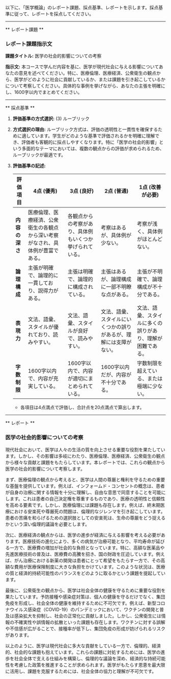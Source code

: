 以下に、「医学概論」のレポート課題、採点基準、レポートを示します。採点基準に従って、レポートを採点してください。

---------------------------------------
** レポート課題 **

### レポート課題指示文

**課題タイトル:** 医学の社会的影響についての考察

**指示文:** 本コースで学んだ内容を基に、医学が現代社会に与える影響についてあなたの意見を述べてください。特に、医療倫理、医療経済、公衆衛生の観点から、医学がどのように社会に貢献しているか、または課題を引き起こしているかについて考察してください。具体的な事例を挙げながら、あなたの主張を明確にし、1600字以内でまとめてください。

---------------------------------------
** 採点基準 **

1. **評価基準の方式選択:** (3) ルーブリック

2. **方式選択の理由:** 
   ルーブリック方式は、評価の透明性と一貫性を確保するために適しています。学生がどのような基準で評価されるかを明確に理解でき、評価者も客観的に採点しやすくなります。特に「医学の社会的影響」という多面的なテーマにおいては、複数の観点からの評価が求められるため、ルーブリックが最適です。

3. **評価基準の記述:**

   | 評価項目       | 4点 (優秀)                                                                 | 3点 (良好)                                                               | 2点 (普通)                                                               | 1点 (改善が必要)                                                         |
   |----------------|----------------------------------------------------------------------------|--------------------------------------------------------------------------|--------------------------------------------------------------------------|---------------------------------------------------------------------------|
   | **内容の深さ** | 医療倫理、医療経済、公衆衛生の各観点から深い考察がなされ、具体例が豊富である。 | 各観点からの考察があり、具体例もいくつか挙げられている。               | 考察はあるが、具体例が少ない。                                           | 考察が浅く、具体例がほとんどない。                                       |
   | **論理構成**   | 主張が明確で、論理的に一貫しており、説得力がある。                           | 主張は明確で、論理的に構成されている。                                   | 主張はあるが、論理構成に一部不明瞭な点がある。                           | 主張が不明確で、論理構成が不十分である。                                 |
   | **表現力**     | 文法、語彙、スタイルが優れており、読みやすい。                               | 文法、語彙、スタイルが良好で、読みやすい。                               | 文法、語彙、スタイルにいくつかの誤りがあるが、理解には支障がない。       | 文法、語彙、スタイルに多くの誤りがあり、理解が困難である。               |
   | **字数制限**   | 1600字以内で、内容が充実している。                                           | 1600字以内で、内容が適切にまとめられている。                             | 1600字以内だが、内容が不十分である。                                     | 字数制限を超えている、または極端に少ない。                               |

   - 各項目は4点満点で評価し、合計点を20点満点で算出します。

---------------------------------------
** レポート **
### 医学の社会的影響についての考察

現代社会において、医学は人々の生活の質を向上させる重要な役割を果たしています。しかし、その影響は多岐にわたり、医療倫理、医療経済、公衆衛生の観点から様々な貢献と課題をもたらしています。本レポートでは、これらの観点から医学の社会的影響について考察します。

まず、医療倫理の観点から考えると、医学は人間の尊厳と権利を守るための重要な基盤を提供しています。例えば、インフォームド・コンセントの概念は、患者が自身の治療に関する情報を十分に理解し、自由な意思で同意することを可能にします。これは患者の自己決定権を尊重するものであり、医療の透明性と信頼性を高める要素です。しかし、医療倫理には課題も存在します。例えば、終末期医療における安楽死や尊厳死の問題は、倫理的なジレンマを引き起こしています。患者の苦痛を和らげるための選択肢としての安楽死は、生命の尊厳をどう捉えるかという深い倫理的議論を必要とします。

次に、医療経済の観点からは、医学の進歩が経済に与える影響を考える必要があります。医療技術の進化により、多くの病気が治療可能となり、平均寿命が延びる一方で、医療費の増加が社会的な負担となっています。特に、高額な医薬品や先進医療技術の普及は、医療費の高騰を招き、国の財政を圧迫しています。例えば、がん治療における新薬の開発は患者にとって希望をもたらす一方で、その高額な費用が医療保険制度に大きな負担をかけています。このような状況は、医療の質と経済的持続可能性のバランスをどのように取るかという課題を提起しています。

最後に、公衆衛生の観点から、医学は社会全体の健康を守るために重要な役割を果たしています。予防接種や感染症対策は、個人の健康を守るだけでなく、集団免疫を形成し、社会全体の健康を維持するために不可欠です。例えば、新型コロナウイルス感染症（COVID-19）のパンデミックにおいて、ワクチンの開発と普及は感染拡大を抑制し、社会の正常化に貢献しました。しかし、公衆衛生には情報の不確実性や誤情報の拡散といった課題も存在します。ワクチンに対する誤解や不信感が広がることで、接種率が低下し、集団免疫の形成が妨げられるリスクがあります。

以上のように、医学は現代社会に多大な貢献をしている一方で、倫理的、経済的、社会的な課題も抱えています。これらの課題に対処するためには、医学の進歩を社会全体で支える仕組みを構築し、倫理的な議論を深め、経済的な持続可能性を考慮した政策を推進することが求められます。医学がもたらす恩恵を最大限に活用し、課題を克服するためには、社会全体の協力と理解が不可欠です。

